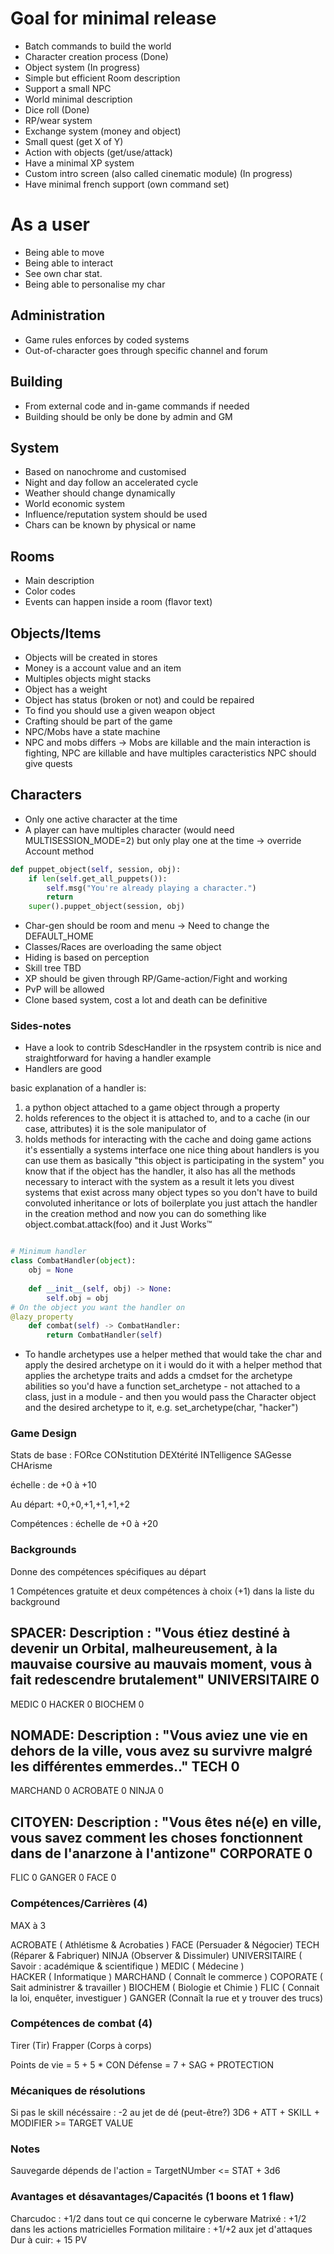 # Goal for minimal release

* Batch commands to build the world
* Character creation process (Done)
* Object system (In progress)
* Simple but efficient Room description
* Support a small NPC
* World minimal description
* Dice roll (Done)
* RP/wear system
* Exchange system (money and object)
* Small quest (get X of Y)
* Action with objects (get/use/attack)
* Have a minimal XP system
* Custom intro screen (also called cinematic module) (In progress)
* Have minimal french support (own command set)

# As a user

* Being able to move 
* Being able to interact
* See own char stat.
* Being able to personalise my char

## Administration
* Game rules enforces by coded systems
* Out-of-character goes through specific channel and forum

## Building

* From external code and in-game commands if needed
* Building should be only be done by admin and GM

## System
* Based on nanochrome and customised
* Night and day follow an accelerated cycle
* Weather should change dynamically
* World economic system
* Influence/reputation system should be used
* Chars can be known by physical or name

## Rooms
* Main description
* Color codes
* Events can happen inside a room (flavor text)

## Objects/Items

* Objects will be created in stores
* Money is a account value and an item
* Multiples objects might stacks
* Object has a weight
* Object has status (broken or not) and could be repaired
* To find you should use a given weapon object
* Crafting should be part of the game
* NPC/Mobs have a state machine
* NPC and mobs differs -> Mobs are killable and the main interaction is fighting, NPC are killable and have multiples caracteristics
NPC should give quests

## Characters
* Only one active character at the time
* A player can have multiples character (would need MULTISESSION_MODE=2)
but only play one at the time -> override Account method
```python
def puppet_object(self, session, obj):
    if len(self.get_all_puppets()):
        self.msg("You're already playing a character.")
        return
    super().puppet_object(session, obj)
```
* Char-gen should be room and menu -> Need to change the DEFAULT_HOME
* Classes/Races are overloading the same object
* Hiding is based on perception
* Skill tree TBD
* XP should be given through RP/Game-action/Fight and working
* PvP will be allowed
* Clone based system, cost a lot and death can be definitive



### Sides-notes
* Have a look to contrib SdescHandler in the rpsystem contrib is nice and straightforward for having a handler example
* Handlers are good

basic explanation of a handler is:
1. a python object attached to a game object through a property
2. holds references to the object it is attached to, and to a cache (in our case, attributes) it is the sole manipulator of
3. holds methods for interacting with the cache and doing game actions
it's essentially a systems interface
one nice thing about handlers is you can use them as basically "this object is participating in the system"
you know that if the object has the handler, it also has all the methods necessary to interact with the system
as a result it lets you divest systems that exist across many object types so you don't have to build convoluted inheritance or lots of boilerplate
you just attach the handler in the creation method
and now you can do something like object.combat.attack(foo) and it Just Works™

```python

# Minimum handler
class CombatHandler(object):
    obj = None 
    
    def __init__(self, obj) -> None:
        self.obj = obj
# On the object you want the handler on
@lazy_property
    def combat(self) -> CombatHandler:
        return CombatHandler(self)
```


* To handle archetypes use a helper methed that would take the char and apply the desired archetype on it
i would do it with a helper method that applies the archetype traits and adds a cmdset for the archetype abilities
so you'd have a function set_archetype - not attached to a class, just in a module - and then you would pass the Character object and the desired archetype to it, e.g. set_archetype(char, "hacker")

### Game Design
Stats de base :
FORce
CONstitution
DEXtérité
INTelligence
SAGesse
CHArisme

échelle : de +0 à +10

Au départ:
+0,+0,+1,+1,+1,+2

Compétences :
échelle de +0 à +20

### Backgrounds

Donne des compétences spécifiques au départ

1 Compétences gratuite
et deux compétences à choix (+1) dans la liste du background

SPACER:
Description : "Vous étiez destiné à devenir un Orbital, malheureusement, à la mauvaise coursive au  mauvais moment, vous à fait redescendre brutalement"
UNIVERSITAIRE 0
----------------
MEDIC   0
HACKER  0
BIOCHEM 0

NOMADE:
Description : "Vous aviez une vie en dehors de la ville, vous avez su survivre malgré les différentes emmerdes.."
TECH 0
----------------
MARCHAND 0
ACROBATE 0
NINJA    0

CITOYEN:
Description : "Vous êtes né(e) en ville, vous savez comment les choses fonctionnent dans de l'anarzone à l'antizone"
CORPORATE 0
----------------
FLIC   0
GANGER 0
FACE   0



### Compétences/Carrières (4)

MAX à 3

ACROBATE ( Athlétisme & Acrobaties )
FACE  (Persuader & Négocier)
TECH  (Réparer & Fabriquer)
NINJA (Observer & Dissimuler)
UNIVERSITAIRE ( Savoir : académique & scientifique )
MEDIC  ( Médecine )  
HACKER ( Informatique )
MARCHAND ( Connaît le commerce )
COPORATE ( Sait administrer & travailler )
BIOCHEM ( Biologie et Chimie )
FLIC ( Connait la loi, enquêter, investiguer )
GANGER (Connaît la rue et y trouver des trucs)

### Compétences de combat (4)

Tirer   (Tir)
Frapper (Corps à corps)

Points de vie = 5 + 5 * CON 
Défense  = 7 + SAG + PROTECTION

### Mécaniques de résolutions
Si pas le skill nécéssaire : -2 au jet de dé (peut-être?)
3D6 + ATT + SKILL + MODIFIER >= TARGET VALUE

### Notes 

Sauvegarde dépends de l'action
= TargetNUmber <= STAT + 3d6

### Avantages et désavantages/Capacités (1 boons et 1 flaw)

Charcudoc : +1/2 dans tout ce qui concerne le cyberware
Matrixé   : +1/2 dans les actions matricielles
Formation militaire : +1/+2 aux jet d'attaques
Dur à cuir: + 15 PV


